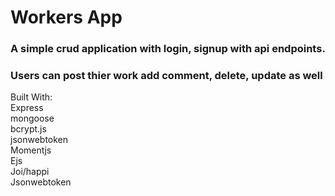 # Workers App

### A simple crud application with login, signup with api endpoints.
### Users can post thier work add comment, delete, update as well

Built With:  
Express  
mongoose  
bcrypt.js  
jsonwebtoken  
Momentjs   
Ejs  
Joi/happi  
Jsonwebtoken  
